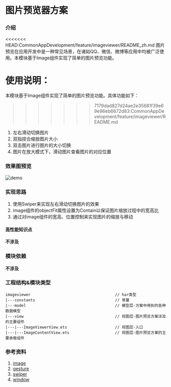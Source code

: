 # 图片预览器方案

### 介绍

<<<<<<< HEAD:CommonAppDevelopment/feature/imageviewer/README_zh.md
图片预览在应用开发中是一种常见场景，在诸如QQ、微信、微博等应用中均被广泛使用。本模块基于Image组件实现了简单的图片预览功能。

**使用说明：**
=======
本模块基于Image组件实现了简单的图片预览功能。具体功能如下：
>>>>>>> 7179dad827d24ae2e35681f39e69e96eb6672d83:CommonAppDevelopment/feature/imageviewer/README.md

1. 左右滑动切换图片
2. 双指捏合缩放图片大小
3. 双击图片进行图片的大小切换
4. 图片在放大模式下，滑动图片查看图片的对应位置

### 效果图预览

![demo](../../screenshots/device/ImageViewer.gif)

### 实现思路

1. 使用Swiper来实现左右滑动切换图片的效果
1. image组件的objectFit属性设置为Contain以保证图片缩放过程中的宽高比
1. 通过对image组件的宽高、位置控制来实现图片的缩放与移动

#### 高性能知识点

**不涉及**

### 模块依赖

**不涉及**

### 工程结构&模块类型

```
imageviewer                                     // har类型
|---constants                                   // 常量
|---model                                       // 模型层-方案中用到的各种数据模型
|---view                                        // 视图层-图片预览方案涉及的主要组件
|---|---ImageViewerView.ets                     // 视图层-入口
|---|---ImageContentView.ets                    // 视图层-图片预览方案的主要承载组件
```

### 参考资料

1. [image](https://developer.harmonyos.com/cn/docs/documentation/doc-references-V2/ts-basic-components-image-0000001580026342-V2?catalogVersion=V2)
2. [gesture](https://developer.harmonyos.com/cn/docs/documentation/doc-references-V2/3_3_u624b_u52bf_u5904_u7406-0000001580185734-V2v)
3. [swiper](https://developer.harmonyos.com/cn/docs/documentation/doc-references-V2/ts-container-swiper-0000001630306301-V2)
4. [window](https://developer.harmonyos.com/cn/docs/documentation/doc-references-V2/js-apis-window-0000001630146157-V2)